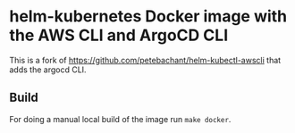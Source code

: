 # helm-kubernetes Docker image with the AWS CLI and ArgoCD CLI

This is a fork of
https://github.com/petebachant/helm-kubectl-awscli
that adds the argocd CLI.

## Build

For doing a manual local build of the image run `make docker`.
